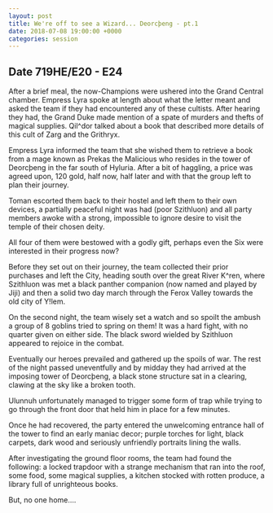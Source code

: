 ```yaml
---
layout: post
title: We're off to see a Wizard... Deorcþeng - pt.1
date: 2018-07-08 19:00:00 +0000
categories: session
---
```


## Date 719HE/E20 - E24

After a brief meal, the now-Champions were ushered into the Grand Central
chamber. Empress Lyra spoke at length about what the letter meant and asked the
team if they had encountered any of these cultists. After hearing they had, the
Grand Duke made mention of a spate of murders and thefts of magical supplies.
Qil^dor talked about a book that described more details of this cult of Zarg and
the Grithryx.

Empress Lyra informed the team that she wished them to retrieve a book from a
mage known as Prekas the Malicious who resides in the tower of Deorcþeng in the
far south of Hyluria. After a bit of haggling, a price was agreed upon, 120
gold, half now, half later and with that the group left to plan their journey.

Toman escorted them back to their hostel and left them to their own devices, a
partially peaceful night was had (poor Szithluon) and all party members awoke
with a strong, impossible to ignore desire to visit the temple of their chosen
deity.

All four of them were bestowed with a godly gift, perhaps even the Six were
interested in their progress now?

Before they set out on their journey, the team collected their prior purchases
and left the City, heading south over the great River K^ren, where Szithluon was
met a black panther companion (now named and played by Jiji) and then a solid
two day march through the Ferox Valley towards the old city of Y!lem.

On the second night, the team wisely set a watch and so spoilt the ambush a
group of 8 goblins tried to spring on them! It was a hard fight, with no quarter
given on either side. The black sword wielded by Szithluon appeared to rejoice
in the combat.

Eventually our heroes prevailed and gathered up the spoils of war. The rest of
the night passed uneventfully and by midday they had arrived at the imposing
tower of Deorcþeng, a black stone structure sat in a clearing, clawing at the
sky like a broken tooth.

Ulunnuh unfortunately managed to trigger some form of trap while trying to go
through the front door that held him in place for a few minutes.

Once he had recovered, the party entered the unwelcoming entrance hall of the
tower to find an early maniac decor; purple torches for light, black carpets,
dark wood and seriously unfriendly portraits lining the walls.

After investigating the ground floor rooms, the team had found the following: a
locked trapdoor with a strange mechanism that ran into the roof, some food, some
magical supplies, a kitchen stocked with rotten produce, a library full of
unrighteous books.

But, no one home….

